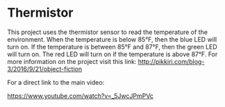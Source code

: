 # Thermistor

This project uses the thermistor sensor to read the temperature of the environment. When the temperature is below 85°F, then the blue LED will turn on. If the temperature is between 85°F and 87°F, then the green LED will turn on. The red LED will turn on if the temperature is above 87°F. For more information on the project visit this link:
http://pikkiri.com/blog-3/2016/9/21/object-fiction

For a direct link to the main video:

https://www.youtube.com/watch?v=_5JwcJPmPVc